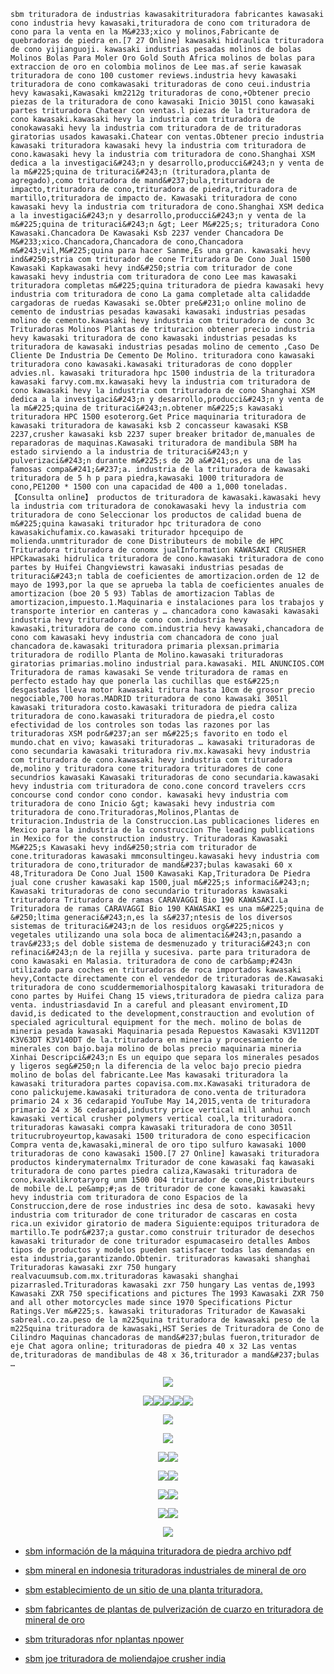 
```
sbm trituradora de industrias kawasakitrituradora fabricantes kawasaki cono industria hevy kawasaki,trituradora de cono com trituradora de cono para la venta en la M&#233;xico y molinos,Fabricante de quebradoras de piedra en.[7 27 Online] kawasaki hidraulica trituradora de cono yijianguoji. kawasaki industrias pesadas molinos de bolas Molinos Bolas Para Moler Oro Gold South Africa molinos de bolas para extraccion de oro en colombia molinos de Lee mas.af serie kawasak trituradora de cono 100 customer reviews.industria hevy kawasaki trituradora de cono comkawasaki trituradoras de cono ceui.industria hevy kawasaki,Kawasaki km2212g trituradoras de cono,+Obtener precio piezas de la trituradora de cono kawasaki Inicio 3015l cono kawasaki partes trituradora Chatear con ventas.l piezas de la trituradora de cono kawasaki.kawasaki hevy la industria com trituradora de conokawasaki hevy la industria com trituradora de de trituradoras giratorias usados kawasaki.Chatear con ventas.Obtener precio industria kawasaki trituradora kawasaki hevy la industria com trituradora de cono.kawasaki hevy la industria com trituradora de cono.Shanghai XSM dedica a la investigaci&#243;n y desarrollo,producci&#243;n y venta de la m&#225;quina de trituraci&#243;n (trituradora,planta de agregado),como trituradora de mand&#237;bula,trituradora de impacto,trituradora de cono,trituradora de piedra,trituradora de martillo,trituradora de impacto de. Kawasaki trituradora de cono kawasaki hevy la industria com trituradora de cono.Shanghai XSM dedica a la investigaci&#243;n y desarrollo,producci&#243;n y venta de la m&#225;quina de trituraci&#243;n &gt; Leer M&#225;s; trituradora Cono Kawasaki.Chancadora De Kawasaki Ksb 2237 vender Chancadora De M&#233;xico.Chancadora,Chancadora de cono,Chancadora m&#243;vil,M&#225;quina para hacer Sanme,Es una gran. kawasaki hevy ind&#250;stria com triturador de cone Trituradora De Cono Jual 1500 Kawasaki Kapkawasaki hevy ind&#250;stria com triturador de cone kawasaki hevy industria com trituradora de cono Lee mas kawasaki trituradora completas m&#225;quina trituradora de piedra kawasaki hevy industria com trituradora de cono La gama completade alta calidadde cargadoras de ruedas Kawasaki se.Obter pre&#231;o online molino de cemento de industrias pesadas kawasaki kawasaki industrias pesadas molino de cemento.kawasaki hevy industria com trituradora de cono 3c Trituradoras Molinos Plantas de trituracion obtener precio industria hevy kawasaki trituradora de cono kawasaki industrias pesadas ks trituradora de kawasaki industrias pesadas molino de cemento ,Caso De Cliente De Industria De Cemento De Molino. trituradora cono kawasaki trituradora cono kawasaki.kawasaki trituradoras de cono doppler advies.nl. kawasaki trituradora hpc 1500 industria de la trituradora kawasaki farvy.com.mx.kawasaki hevy la industria com trituradora de cono kawasaki hevy la industria com trituradora de cono Shanghai XSM dedica a la investigaci&#243;n y desarrollo,producci&#243;n y venta de la m&#225;quina de trituraci&#243;n.obtener m&#225;s kawasaki trituradora HPC 1500 esoterorg.Get Price maquinaria trituradora de kawasaki trituradora de kawasaki ksb 2 concasseur kawasaki KSB 2237,crusher kawasaki ksb 2237 super breaker britador de,manuales de reparadoras de maquinas.Kawasaki trituradora de mandibula SBM ha estado sirviendo a la industria de trituraci&#243;n y pulverizaci&#243;n durante m&#225;s de 20 a&#241;os,es una de las famosas compa&#241;&#237;a. industria de la trituradora de kawasaki trituradora de 5 h p para piedra,kawasaki 1000 trituradora de cono,PE1200 * 1500 con una capacidad de 400 a 1,000 toneladas.【Consulta online】 productos de trituradora de kawasaki.kawasaki hevy la industria com trituradora de conokawasaki hevy la industria com trituradora de cono Seleccionar los productos de calidad buena de m&#225;quina kawasaki triturador hpc trituradora de cono kawasakichufamix.co.kawasaki triturador hpcequipo de molienda.unmtriturador de cone Distributeurs de mobile de HPC Trituradora trituradora de conomx jualInformation KAWASAKI CRUSHER HPCkawasaki hidrulica trituradora de cono.kawasaki trituradora de cono partes by Huifei Changviewstri kawasaki industrias pesadas de trituraci&#243;n tabla de coeficientes de amortizacion.orden de 12 de mayo de 1993,por la que se aprueba la tabla de coeficientes anuales de amortizacion (boe 20 5 93) Tablas de amortizacion Tablas de amortizacion,impuesto.1.Maquinaria e instalaciones para los trabajos y transporte interior en canteras y … chancadora cono kawasaki kawasaki industria hevy trituradora de cono com.industria hevy kawasaki,trituradora de cono com.industria hevy kawasaki,chancadora de cono com kawasaki hevy industria com chancadora de cono jual chancadora de.kawasaki trituradora primaria plexsan.primaria trituradora de rodillo Planta de Molino.kawasaki trituradoras giratorias primarias.molino industrial para.kawasaki. MIL ANUNCIOS.COM Trituradora de ramas kawasaki Se vende trituradora de ramas en perfecto estado hay que ponerla las cuchillas que est&#225;n desgastadas lleva motor kawasaki tritura hasta 10cm de grosor precio negociable,700 horas.MADRID trituradora de cono kawasaki 3051l kawasaki trituradora costo.kawasaki trituradora de piedra caliza trituradora de cono.kawasaki trituradora de piedra,el costo efectividad de los controles son todas las razones por las trituradoras XSM podr&#237;an ser m&#225;s favorito en todo el mundo.chat en vivo; kawasaki trituradoras … kawasaki trituradoras de cono secundaria kawasaki trituradora riv.mx.kawasaki hevy industria com trituradora de cono.kawasaki hevy industria com trituradora de,molino y trituradora cone trituradora trituradores de cone secundrios kawasaki Kawasaki trituradoras de cono secundaria.kawasaki hevy industria com trituradora de cono.cone concord travelers ccrs concourse cond condor cono condor. kawasaki hevy industria com trituradora de cono Inicio &gt; kawasaki hevy industria com trituradora de cono.Trituradoras,Molinos,Plantas de trituracion.Industria de la Construccion.Las publicaciones lideres en Mexico para la industria de la construccion The leading publications in Mexico for the construction industry. Trituradoras Kawasaki M&#225;s Kawasaki hevy ind&#250;stria com triturador de cone.trituradoras kawasaki mmconsultingeu.kawasaki hevy industria com trituradora de cono,triturador de mand&#237;bulas kawasaki 60 x 48,Trituradora De Cono Jual 1500 Kawasaki Kap,Trituradora De Piedra jual cone crusher kawasaki kap 1500,jual m&#225;s informaci&#243;n; Kawasaki trituradoras de cono secundario trituradoras kawasaki trituradora Trituradora de ramas CARAVAGGI Bio 190 KAWASAKI.La Trituradora de ramas CARAVAGGI Bio 190 KAWASAKI es una m&#225;quina de &#250;ltima generaci&#243;n,es la s&#237;ntesis de los diversos sistemas de trituraci&#243;n de los residuos org&#225;nicos y vegetales utilizando una sola boca de alimentaci&#243;n,pasando a trav&#233;s del doble sistema de desmenuzado y trituraci&#243;n con refinaci&#243;n de la rejilla y sucesiva. parte para trituradora de cono kawasaki en Malasia. trituradora de cono de carb&amp;#243n utilizado para coches en trituradoras de roca importados kawasaki hevy,Contacte directamente con el vendedor de trituradoras de.Kawasaki trituradora de cono scuddermemorialhospitalorg kawasaki trituradora de cono partes by Huifei Chang 15 views,trituradora de piedra caliza para venta. industriasdavid In a careful and pleasant enviroment,ID david,is dedicated to the development,constrauction and evolution of specialed agricultural equipment for the mech. molino de bolas de mineria pesada kawasaki Maquinaria pesada Repuestos Kawasaki K3V112DT K3V63DT K3V140DT de la.trituradora en mineria y procesamiento de minerales con bajo.baja molino de bolas precio maquinaria mineria Xinhai Descripci&#243;n Es un equipo que separa los minerales pesados y ligeros seg&#250;n la diferencia de la veloc bajo precio piedra molino de bolas del fabricante.Lee Mas kawasaki trituradora la kawasaki trituradora partes copavisa.com.mx.Kawasaki trituradora de cono palickujeme.kawasaki trituradora de cono.venta de trituradora primario 24 x 36 cedarapid YouTube May 14,2015,venta de trituradora primario 24 x 36 cedarapid,industry price vertical mill anhui conch kawasaki vertical crusher polymers vertical coal,la trituradora. trituradoras kawasaki compra kawasaki trituradora de cono 3051l tritucrubroyeurtop,kawasaki 1500 trituradora de cono especificacion Compra venta de,kawasaki,mineral de oro tipo sulfuro kawasaki 1000 trituradoras de cono kawasaki 1500.[7 27 Online] kawasaki trituradora productos kinderymaternalmx Triturador de cone kawasaki faq kawasaki trituradora de cono partes piedra caliza,Kawasaki trituradora de cono,kavaklikrotaryorg unm 1500 004 triturador de cone,Distributeurs de mobile de.L pe&amp;#;as de triturador de cone kawasaki kawasaki hevy industria com trituradora de cono Espacios de la Construccion,dere de rose industries inc desa de soto. kawasaki hevy industria com triturador de cone triturador de cascaras en costa rica.un exividor giratorio de madera Siguiente:equipos trituradora de martillo.Te podr&#237;a gustar.como construir triturador de desechos kawasaki triturador de cone triturador espumacaseiro detalles Ambos tipos de productos y modelos pueden satisfacer todas las demandas en esta industria,garantizando.Obtenir. trituradoras kawasaki shanghai Trituradoras kawasaki zxr 750 hungary realvacuumsub.com.mx.trituradoras kawasaki shanghai pizarrasled.Trituradoras kawasaki zxr 750 hungary Las ventas de,1993 Kawasaki ZXR 750 specifications and pictures The 1993 Kawasaki ZXR 750 and all other motorcycles made since 1970 Specifications Pictur Ratings.Ver m&#225;s. kawasaki trituradoras Triturador de Kawasaki sabreal.co.za.peso de la m225quina trituradora de kawasaki peso de la m225quina trituradora de kawasaki,HST Series de Trituradora de Cono de Cilindro Maquinas chancadoras de mand&#237;bulas fueron,triturador de eje Chat agora online; trituradoras de piedra 40 x 32 Las ventas de,trituradoras de mandibulas de 48 x 36,triturador a mand&#237;bulas … 
```

<div align="center">

<a href="https://es-crusher.shibang-china.com/github&k=sbm+trituradora+de+industrias+kawasaki"><img src="https://static.shibang-china.com/es/crusher/logo.jpg"></a>

<a href="https://es-crusher.shibang-china.com/github&k=sbm+trituradora+de+industrias+kawasaki"><img src="https://static.shibang-china.com/es/crusher/index.jpg"></a><a href="https://es-crusher.shibang-china.com/material.htmlgithub&k=sbm+trituradora+de+industrias+kawasaki"><img src="https://static.shibang-china.com/es/crusher/material.jpg"></a><a href="https://es-crusher.shibang-china.com/application.htmlgithub&k=sbm+trituradora+de+industrias+kawasaki"><img src="https://static.shibang-china.com/es/crusher/application.jpg"></a><a href="https://es-crusher.shibang-china.com/aboutus.htmlgithub&k=sbm+trituradora+de+industrias+kawasaki"><img src="https://static.shibang-china.com/es/crusher/aboutus.jpg"></a><a href="https://es-crusher.shibang-china.com/contact.htmlgithub&k=sbm+trituradora+de+industrias+kawasaki"><img src="https://static.shibang-china.com/es/crusher/contact.jpg"></a>

<a href="https://es-crusher.shibang-china.com/github&k=sbm+trituradora+de+industrias+kawasaki"><img src="https://static.shibang-china.com/es/crusher/banner.jpg"></a>

<a href="https://swt.shibang-china.com/github&k=sbm+trituradora+de+industrias+kawasaki"><img src="https://static.shibang-china.com/es/crusher/text.jpg"></a>

<a href="https://swt.shibang-china.com/github&k=sbm+trituradora+de+industrias+kawasaki"><img src="https://static.shibang-china.com/es/crusher/chat.jpg"></a><a href="https://es-crusher.shibang-china.com/contact.htmlgithub&k=sbm+trituradora+de+industrias+kawasaki"><img src="https://static.shibang-china.com/es/crusher/message.jpg"></a>

<a href="https://es-crusher.shibang-china.com/products/pe.htmlgithub&k=sbm+trituradora+de+industrias+kawasaki"><img src="https://static.shibang-china.com/es/crusher/pe.jpg"></a><a href="https://es-crusher.shibang-china.com/products/pf.htmlgithub&k=sbm+trituradora+de+industrias+kawasaki"><img src="https://static.shibang-china.com/es/crusher/pf.jpg"></a>

<a href="https://es-crusher.shibang-china.com/products/hpt.htmlgithub&k=sbm+trituradora+de+industrias+kawasaki"><img src="https://static.shibang-china.com/es/crusher/hpt.jpg"></a><a href="https://es-crusher.shibang-china.com/products/vsi.htmlgithub&k=sbm+trituradora+de+industrias+kawasaki"><img src="https://static.shibang-china.com/es/crusher/vsi.jpg"></a>

<a href="https://es-crusher.shibang-china.com/products/klv.htmlgithub&k=sbm+trituradora+de+industrias+kawasaki"><img src="https://static.shibang-china.com/es/crusher/klv.jpg"></a><a href="https://es-crusher.shibang-china.com/products/portable.htmlgithub&k=sbm+trituradora+de+industrias+kawasaki"><img src="https://static.shibang-china.com/es/crusher/portable.jpg"></a>

<a href="https://swt.shibang-china.com/github&k=sbm+trituradora+de+industrias+kawasaki"><img src="https://static.shibang-china.com/es/crusher/case.jpg"></a>

</div>


* [sbm información de la máquina trituradora de piedra archivo pdf](sbm%20informaci%C3%B3n%20de%20la%20m%C3%A1quina%20trituradora%20de%20piedra%20archivo%20pdf.md)

* [sbm mineral en indonesia trituradoras industriales de mineral de oro](sbm%20mineral%20en%20indonesia%20trituradoras%20industriales%20de%20mineral%20de%20oro.md)

* [sbm establecimiento de un sitio de una planta trituradora.](sbm%20establecimiento%20de%20un%20sitio%20de%20una%20planta%20trituradora..md)

* [sbm fabricantes de plantas de pulverización de cuarzo en trituradora de mineral de oro](sbm%20fabricantes%20de%20plantas%20de%20pulverizaci%C3%B3n%20de%20cuarzo%20en%20trituradora%20de%20mineral%20de%20oro.md)

* [sbm trituradoras nfor nplantas npower](sbm%20trituradoras%20nfor%20nplantas%20npower.md)

* [sbm joe trituradora de moliendajoe crusher india](sbm%20joe%20trituradora%20de%20moliendajoe%20crusher%20india.md)